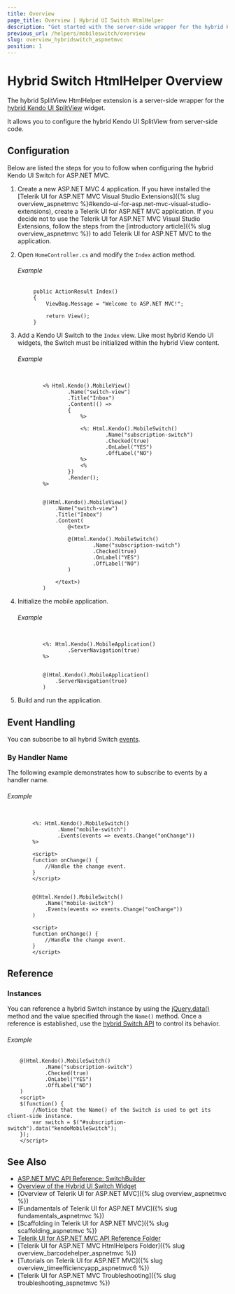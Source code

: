 ```yaml
---
title: Overview
page_title: Overview | Hybrid UI Switch HtmlHelper
description: "Get started with the server-side wrapper for the hybrid Kendo UI Switch widget for ASP.NET MVC."
previous_url: /helpers/mobileswitch/overview
slug: overview_hybridswitch_aspnetmvc
position: 1
---
```


# Hybrid Switch HtmlHelper Overview

The hybrid SplitView HtmlHelper extension is a server-side wrapper for the [hybrid Kendo UI SplitView](http://demos.telerik.com/kendo-ui/m/index#splitview/index) widget.

It allows you to configure the hybrid Kendo UI SplitView from server-side code.

## Configuration

Below are listed the steps for you to follow when configuring the hybrid Kendo UI Switch for ASP.NET MVC.

1. Create a new ASP.NET MVC 4 application. If you have installed the [Telerik UI for ASP.NET MVC Visual Studio Extensions]({% slug overview_aspnetmvc %}#kendo-ui-for-asp.net-mvc-visual-studio-extensions), create a Telerik UI for ASP.NET MVC application. If you decide not to use the Telerik UI for ASP.NET MVC Visual Studio Extensions, follow the steps from the [introductory article]({% slug overview_aspnetmvc %}) to add Telerik UI for ASP.NET MVC to the application.

1. Open `HomeController.cs` and modify the `Index` action method.

    ###### Example

            public ActionResult Index()
            {
                ViewBag.Message = "Welcome to ASP.NET MVC!";

                return View();
            }

1. Add a Kendo UI Switch to the `Index` view. Like most hybrid Kendo UI widgets, the Switch must be initialized within the hybrid View content.

    ###### Example

    ```tab-ASPX

            <% Html.Kendo().MobileView()
                    .Name("switch-view")
                    .Title("Inbox")
                    .Content(() =>
                    {
                        %>

                        <%: Html.Kendo().MobileSwitch()
                                .Name("subscription-switch")
                                .Checked(true)
                                .OnLabel("YES")
                                .OffLabel("NO")
                        %>
                        <%
                    })
                    .Render();
            %>
    ```
    ```tab-Razor

            @(Html.Kendo().MobileView()
                .Name("switch-view")
                .Title("Inbox")
                .Content(
                    @<text>

                    @(Html.Kendo().MobileSwitch()
                            .Name("subscription-switch")
                            .Checked(true)
                            .OnLabel("YES")
                            .OffLabel("NO")
                    )

                </text>)
            )
    ```

1. Initialize the mobile application.

    ###### Example

    ```tab-ASPX

            <%: Html.Kendo().MobileApplication()
                    .ServerNavigation(true)
            %>
    ```
    ```tab-Razor

            @(Html.Kendo().MobileApplication()
                .ServerNavigation(true)
            )
    ```

1. Build and run the application.

## Event Handling

You can subscribe to all hybrid Switch [events](../../../../kendo-ui/api/javascript/mobile/ui/switch#events).

### By Handler Name

The following example demonstrates how to subscribe to events by a handler name.

###### Example

```tab-ASPX

        <%: Html.Kendo().MobileSwitch()
                .Name("mobile-switch")
                .Events(events => events.Change("onChange"))
        %>

        <script>
        function onChange() {
            //Handle the change event.
        }
        </script>
```
```tab-Razor

        @(Html.Kendo().MobileSwitch()
            .Name("mobile-switch")
            .Events(events => events.Change("onChange"))
        )

        <script>
        function onChange() {
            //Handle the change event.
        }
        </script>
```

## Reference

### Instances

You can reference a hybrid Switch instance by using the [jQuery.data()](http://api.jquery.com/jQuery.data/) method and the value specified through the `Name()` method. Once a reference is established, use the [hybrid Switch API](../../../../kendo-ui/api/javascript/mobile/ui/switch#methods) to control its behavior.

###### Example

        @(Html.Kendo().MobileSwitch()
                .Name("subscription-switch")
                .Checked(true)
                .OnLabel("YES")
                .OffLabel("NO")
        )
        <script>
        $(function() {
            //Notice that the Name() of the Switch is used to get its client-side instance.
            var switch = $("#subscription-switch").data("kendoMobileSwitch");
        });
        </script>

## See Also

* [ASP.NET MVC API Reference: SwitchBuilder](../../../kendo-ui/api/Kendo.Mvc.UI.Fluent/MobileSwitchBuilder)
* [Overview of the Hybrid UI Switch Widget](../../../kendo-ui/controls/hybrid/switch/switch)
* [Overview of Telerik UI for ASP.NET MVC]({% slug overview_aspnetmvc %})
* [Fundamentals of Telerik UI for ASP.NET MVC]({% slug fundamentals_aspnetmvc %})
* [Scaffolding in Telerik UI for ASP.NET MVC]({% slug scaffolding_aspnetmvc %})
* [Telerik UI for ASP.NET MVC API Reference Folder](/api/Kendo.Mvc/AggregateFunction)
* [Telerik UI for ASP.NET MVC HtmlHelpers Folder]({% slug overview_barcodehelper_aspnetmvc %})
* [Tutorials on Telerik UI for ASP.NET MVC]({% slug overview_timeefficiencyapp_aspnetmvc6 %})
* [Telerik UI for ASP.NET MVC Troubleshooting]({% slug troubleshooting_aspnetmvc %})
